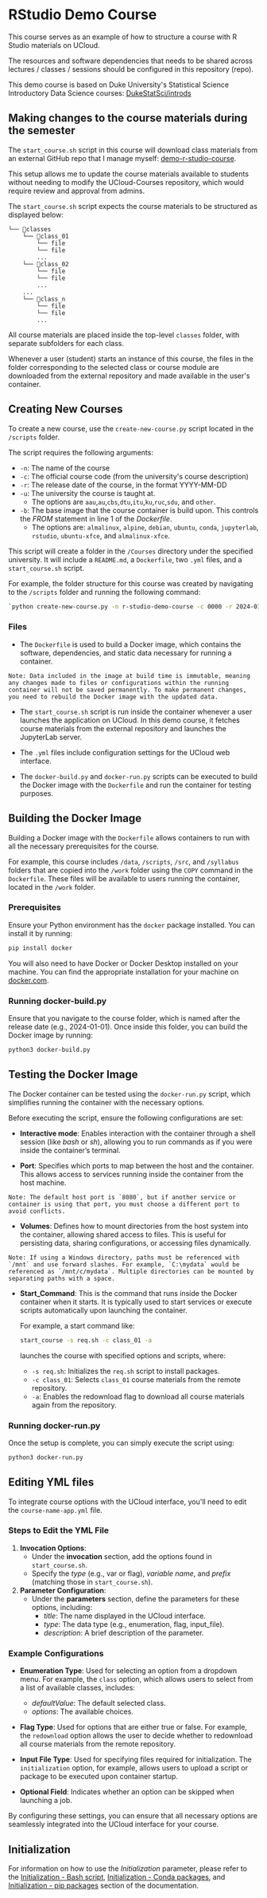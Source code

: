 # RStudio Demo Course

This course serves as an example of how to structure a course with R Studio materials on UCloud.

The resources and software dependencies that needs to be shared across lectures / classes / sessions should be configured in this repository (repo).

This demo course is based on Duke University's Statistical Science Introductory Data Science courses: [DukeStatSci/introds](https://github.com/DukeStatSci/introds)

## Making changes to the course materials during the semester

The `start_course.sh` script in this course will download class materials from an external GitHub repo that I manage myself: [demo-r-studio-course](https://github.com/jeselginAU/demo-r-studio-course).

This setup allows me to update the course materials available to students without needing to modify the UCloud-Courses repository, which would require review and approval from admins.

The `start_course.sh` script expects the course materials to be structured as displayed below:

```
└── 📁classes
    └── 📁class_01
        └── file
        └── file
        ...
    └── 📁class_02
        └── file
        └── file
        ...
    ...
    └── 📁class_n
        └── file
        └── file
        ...
```

All course materials are placed inside the top-level `classes` folder, with separate subfolders for each class.

Whenever a user (student) starts an instance of this course, the files in the folder corresponding to the selected class or course module are downloaded from the external repository and made available in the user's container.

## Creating New Courses

To create a new course, use the `create-new-course.py` script located in the `/scripts` folder.

The script requires the following arguments:

* `-n`: The name of the course
* `-c`: The official course code (from the university's course description)
* `-r`: The release date of the course, in the format YYYY-MM-DD
* `-u`: The university the course is taught at.
  * The options are  `aau`,`au`,`cbs`,`dtu`,`itu`,`ku`,`ruc`,`sdu`, and `other`.
* `-b`: The base image that the course container is build upon. This controls the *FROM* statement in line 1 of the *Dockerfile*.
  * The options are: `almalinux`, `alpine`, `debian`, `ubuntu`, `conda`, `jupyterlab`, `rstudio`, `ubuntu-xfce`, and `almalinux-xfce`.

This script will create a folder in the `/Courses` directory under the specified university. It will include a `README.md`, a `Dockerfile`, two `.yml` files, and a `start_course.sh` script.

For example, the folder structure for this course was created by navigating to the `/scripts` folder and running the following command:

```bash
`python create-new-course.py -n r-studio-demo-course -c 0000 -r 2024-01-01 -b rstudio -u au`
```

### Files

* The `Dockerfile` is used to build a Docker image, which contains the software, dependencies, and static data necessary for running a container.

```
Note: Data included in the image at build time is immutable, meaning any changes made to files or configurations within the running container will not be saved permanently. To make permanent changes, you need to rebuild the Docker image with the updated data.
```

* The `start_course.sh` script is run inside the container whenever a user launches the application on UCloud. In this demo course, it fetches course materials from the external repository and launches the JupyterLab server.

* The `.yml` files include configuration settings for the UCloud web interface.

* The `docker-build.py` and `docker-run.py` scripts can be executed to build the Docker image with the `Dockerfile` and run the container for testing purposes.

## Building the Docker Image

Building a Docker image with the `Dockerfile` allows containers to run with all the necessary prerequisites for the course.

For example, this course includes `/data`, `/scripts`, `/src`, and `/syllabus` folders that are copied into the `/work` folder using the `COPY` command in the `Dockerfile`. These files will be available to users running the container, located in the `/work` folder.

### Prerequisites

Ensure your Python environment has the `docker` package installed. You can install it by running:

```bash
pip install docker
```

You will also need to have Docker or Docker Desktop installed on your machine. You can find the appropriate installation for your machine on [docker.com](https://www.docker.com/).

### Running docker-build.py

Ensure that you navigate to the course folder, which is named after the release date (e.g., 2024-01-01). Once inside this folder, you can build the Docker image by running:

```bash
python3 docker-build.py
```

## Testing the Docker Image

The Docker container can be tested using the `docker-run.py` script, which simplifies running the container with the necessary options.

Before executing the script, ensure the following configurations are set:

* **Interactive mode**: Enables interaction with the container through a shell session (like *bash* or *sh*), allowing you to run commands as if you were inside the container’s terminal.

* **Port**: Specifies which ports to map between the host and the container. This allows access to services running inside the container from the host machine.

```
Note: The default host port is `8080`, but if another service or container is using that port, you must choose a different port to avoid conflicts.
```

* **Volumes**: Defines how to mount directories from the host system into the container, allowing shared access to files. This is useful for persisting data, sharing configurations, or accessing files dynamically.

```
Note: If using a Windows directory, paths must be referenced with `/mnt` and use forward slashes. For example, `C:\mydata` would be referenced as `/mnt/c/mydata`. Multiple directories can be mounted by separating paths with a space.
```

* **Start_Command**: This is the command that runs inside the Docker container when it starts. It is typically used to start services or execute scripts automatically upon launching the container.

  For example, a start command like:

  ```bash
  start_course -s req.sh -c class_01 -a
  ```

   launches the course with specified options and scripts, where:

  * `-s req.sh`: Initializes the `req.sh` script to install packages.
  * `-c class_01`: Selects `class_01` course materials from the remote repository.
  * `-a`: Enables the redownload flag to download all course materials again from the repository.

### Running docker-run.py

Once the setup is complete, you can simply execute the script using:

```bash
python3 docker-run.py
```

## Editing YML files

To integrate course options with the UCloud interface, you'll need to edit the `course-name-app.yml` file.

### Steps to Edit the YML File

1. **Invocation Options**:
    * Under the **invocation** section, add the options found in `start_course.sh`.
    * Specify the *type* (e.g., var or flag), *variable name*, and *prefix* (matching those in `start_course.sh`).
2. **Parameter Configuration**:
    * Under the **parameters** section, define the parameters for these options, including:
        * *title*: The name displayed in the UCloud interface.
        * *type*: The data type (e.g., enumeration, flag, input\_file).
        * *description*: A brief description of the parameter.

### Example Configurations

* **Enumeration Type**: Used for selecting an option from a dropdown menu. For example, the `class` option, which allows users to select from a list of available classes, includes:
  * *defaultValue*: The default selected class.
  * *options*: The available choices.
* **Flag Type**: Used for options that are either true or false. For example, the `redownload` option allows the user to decide whether to redownload all course materials from the remote repository.

* **Input File Type**: Used for specifying files required for initialization. The `initialization` option, for example, allows users to upload a script or package to be executed upon container startup.
* **Optional Field**: Indicates whether an option can be skipped when launching a job.

By configuring these settings, you can ensure that all necessary options are seamlessly integrated into the UCloud interface for your course.

## Initialization

For information on how to use the *Initialization* parameter, please refer to the [Initialization - Bash script](../../hands-on/init-sh.md), [Initialization - Conda packages](../../hands-on/init-conda.md), and [Initialization - pip packages](../../hands-on/init-pip.md) section of the documentation.
